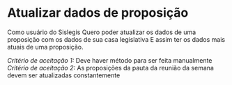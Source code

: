 Atualizar dados de proposição 
===================
Como usuário do Sislegis 
Quero poder atualizar os dados de uma proposição com os dados de sua casa legislativa
E assim ter os dados mais atuais de uma proposição.

*Critério de aceitação 1:*
Deve haver método para ser feita manualmente
*Critério de aceitação 2:*
As proposições da pauta da reunião da semana devem ser atualizadas constantemente



